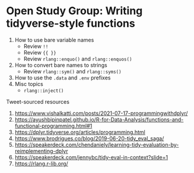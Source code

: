 # Open Study Group: Writing tidyverse-style functions

1. How to use bare variable names
    - Review `!!`
    - Review `{{ }}`
    - Review `rlang::enquo()` and `rlang::enquos()`
2. How to convert bare names to strings
    - Review `rlang::sym()` and `rlang::syms()`
3. How to use the `.data` and `.env` prefixes
4. Misc topics
    - `rlang::inject()`
   
Tweet-sourced resources
1. https://www.vishalkatti.com/posts/2021-07-17-programmingwithdplyr/
2. https://ayushbipinpatel.github.io/R-for-Data-Analysis/functions-and-functional-programming.html#1
3. https://dplyr.tidyverse.org/articles/programming.html
4. https://www.brodrigues.co/blog/2019-06-20-tidy_eval_saga/
5. https://speakerdeck.com/chendaniely/learning-tidy-evaluation-by-reimplementing-dplyr
6. https://speakerdeck.com/jennybc/tidy-eval-in-context?slide=1
7. https://rlang.r-lib.org/
